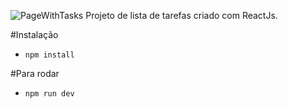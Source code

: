 ![PageWithTasks](https://github.com/luanamsilva/to-do-list/assets/83930333/6d9e7780-59a4-4f5e-aa1b-4bdd0baff3b2)
Projeto de lista de tarefas criado com ReactJs.

#Instalação

-  `npm install `


#Para rodar

-  `npm run dev `
